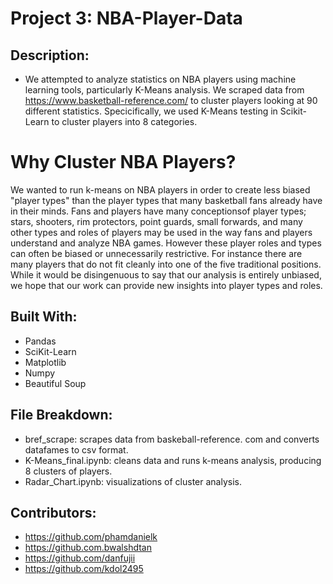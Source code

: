 # Project 3: NBA-Player-Data
## Description:
* We attempted to analyze statistics on NBA players using machine learning tools, particularly K-Means analysis. We scraped data from https://www.basketball-reference.com/ to cluster players looking at 90 different statistics. Specicifically, we used K-Means testing in Scikit-Learn to cluster players into 8 categories.
# Why Cluster NBA Players?
We wanted to run k-means on NBA players in order to create less biased "player types" than the player types that many basketball fans already have in their minds. Fans and players have many conceptionsof player types; stars, shooters, rim protectors, point guards, small forwards, and many other types and roles of players may be used in the way fans and players understand and analyze NBA games. However these player roles and types can often be biased or unnecessarily restrictive. For instance there are many players that do not fit cleanly into one of the five traditional positions. While it would be disingenuous to say that our analysis is entirely unbiased, we hope that our work can provide new insights into player types and roles. 

## Built With:
* Pandas
* SciKit-Learn
* Matplotlib
* Numpy
* Beautiful Soup
## File Breakdown:
* bref_scrape: scrapes data from baskeball-reference. com and converts datafames to csv format.
* K-Means_final.ipynb: cleans data and runs k-means analysis, producing 8 clusters of players.
* Radar_Chart.ipynb: visualizations of cluster analysis.
## Contributors:
* https://github.com/phamdanielk
* https://github.com.bwalshdtan
* https://github.com/danfujii
* https://github.com/kdol2495
